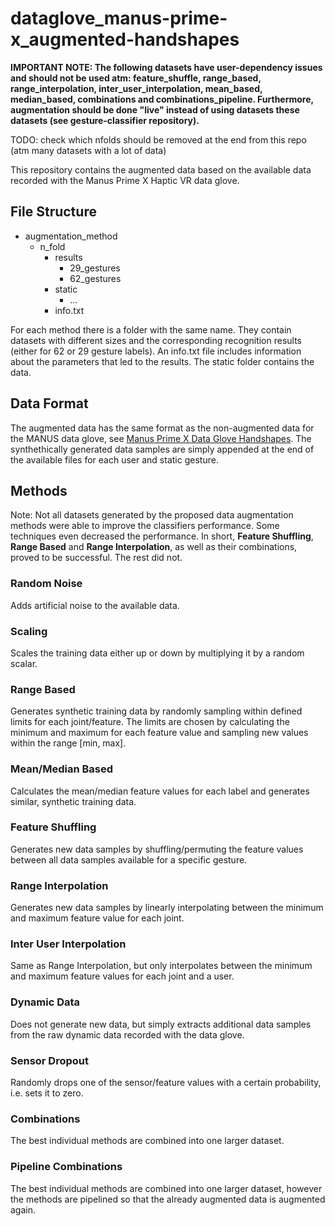 # dataglove_manus-prime-x_augmented-handshapes

**IMPORTANT NOTE: The following datasets have user-dependency issues and should not be used atm: feature_shuffle, range_based, range_interpolation, inter_user_interpolation, mean_based, median_based, combinations and combinations_pipeline. Furthermore, augmentation should be done "live" instead of using datasets these datasets (see gesture-classifier repository).**

TODO: check which nfolds should be removed at the end from this repo (atm many datasets with a lot of data)

This repository contains the augmented data based on the available data recorded with the Manus Prime X Haptic VR data glove.


## File Structure

* augmentation_method<br>
    * n_fold<br>
        * results<br>
            * 29_gestures<br>
            * 62_gestures<br>
        * static<br>
            * ...<br>
        * info.txt<br>

For each method there is a folder with the same name. They contain datasets with different sizes and the corresponding recognition results (either for 62 or 29 gesture labels).
An info.txt file includes information about the parameters that led to the results. The static folder contains the data.


## Data Format

The augmented data has the same format as the non-augmented data for the MANUS data glove, see [Manus Prime X Data Glove Handshapes](https://github.com/serious-games-darmstadt/dataglove_manus-prime-x_handshapes/).
The synthethically generated data samples are simply appended at the end of the available files for each user and static gesture.

## Methods

Note: Not all datasets generated by the proposed data augmentation methods were able to improve the classifiers performance. Some techniques even decreased the performance. In short, **Feature Shuffling**, **Range Based** and **Range Interpolation**, as well as their combinations, proved to be successful. The rest did not.
 
### Random Noise

Adds artificial noise to the available data.

### Scaling

Scales the training data either up or down by multiplying it by a random scalar.

### Range Based

Generates synthetic training data by randomly sampling within defined limits for each joint/feature. The limits are chosen by calculating the minimum and maximum for each feature value and sampling new values within the range [min, max].

### Mean/Median Based

Calculates the mean/median feature values for each label and generates similar, synthetic training data.

### Feature Shuffling

Generates new data samples by shuffling/permuting the feature values between all data samples available for a specific gesture.

### Range Interpolation

Generates new data samples by linearly interpolating between the minimum and maximum feature value for each joint.

### Inter User Interpolation

Same as Range Interpolation, but only interpolates between the minimum and maximum feature values for each joint and a user.

### Dynamic Data

Does not generate new data, but simply extracts additional data samples from the raw dynamic data recorded with the data glove.

### Sensor Dropout

Randomly drops one of the sensor/feature values with a certain probability, i.e. sets it to zero.

### Combinations

The best individual methods are combined into one larger dataset.

### Pipeline Combinations

The best individual methods are combined into one larger dataset, however the methods are pipelined so that the already augmented data is augmented again.
